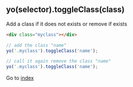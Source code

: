 ## yo(selector).toggleClass(class)

Add a class if it does not exists or remove if exists

```html
<div class="myclass"></div>
```

```javascript
// add the class "name"
yo('.myclass').toggleClass('name');

// call it again remove the class "name"
yo('.myclass').toggleClass('name');
```

Go to [index](index.md)